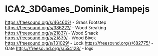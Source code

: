 # ICA2_3DGames_Dominik_Hampejs

https://freesound.org/s/464609/ - Grass Footstep
https://freesound.org/s/386222/ - Wood Breaking
https://freesound.org/s/21837/ - Wood Smack
https://freesound.org/s/21839/ - Wood Block
https://freesound.org/s/131029/ - Lock
https://freesound.org/s/682775/ - Gate
https://freesound.org/s/554128/ - logs